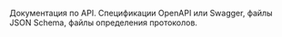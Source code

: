 Документация по API. Спецификации OpenAPI или Swagger, файлы JSON Schema, файлы определения протоколов.